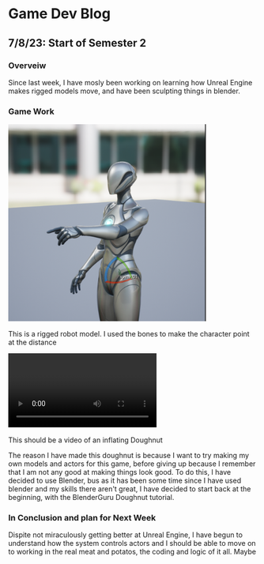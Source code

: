 # Game Dev Blog 

## 7/8/23: Start of Semester 2

### Overveiw

Since last week, I have mosly been working on learning how Unreal Engine makes rigged models move, and have been sculpting things in blender. 

### Game Work

<img src="../Images/Screenshot 2023-08-07 at 7.23.37 pm.png" width=400px alt="Robot Pointing">

This is a rigged robot model. I used the bones to make the character point at the distance

<video src="../Images/0000-0050.mp4" controls="controls" style="max-width: 730px;">
</video>

This should be a video of an inflating Doughnut

The reason I have made this doughnut is because I want to try making my own models and actors for this game, before giving up because I remember that I am not any good at making things look good. To do this, I have decided to use Blender, bus as it has been some time since I have used blender and my skills there aren't great, I have decided to start back at the beginning, with the BlenderGuru Doughnut tutorial.

### In Conclusion and plan for Next Week

Dispite not miraculously getting better at Unreal Engine, I have begun to understand how the system controls actors and I should be able to move on to working in the real meat and potatos, the coding and logic of it all. Maybe
